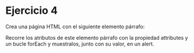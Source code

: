 # Ejercicio 4

Crea una página HTML con el siguiente elemento párrafo:
    <p id="Parrafo" title="Titulo"></p>
Recorre los atributos de este elemento párrafo con la propiedad attributes y un bucle forEach y muestralos, junto con su valor, en un alert.